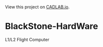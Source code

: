View this project on [CADLAB.io](https://cadlab.io/project/28330). 

# BlackStone-HardWare
L1/L2 Flight Computer
